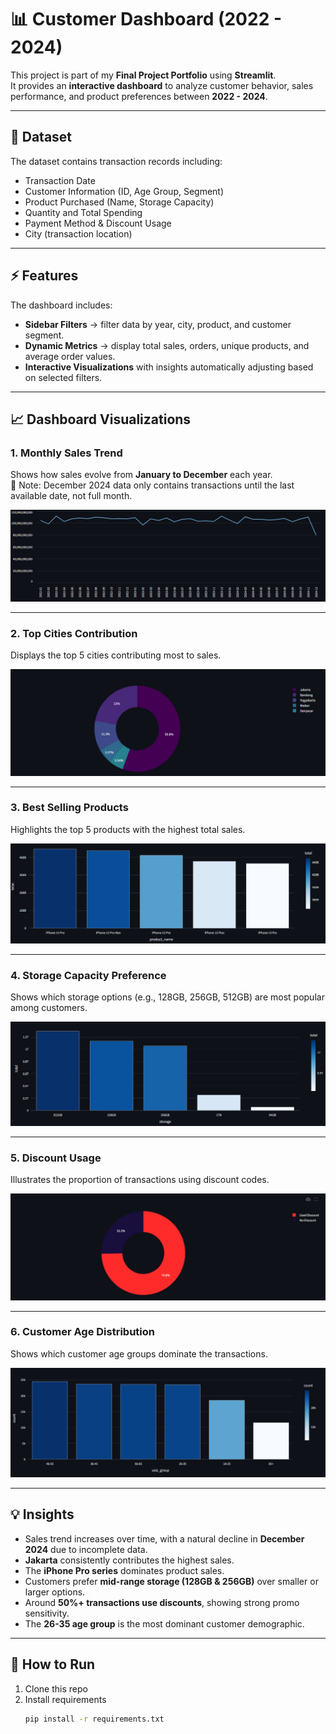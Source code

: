 # 📊 Customer Dashboard (2022 - 2024)

This project is part of my **Final Project Portfolio** using **Streamlit**.  
It provides an **interactive dashboard** to analyze customer behavior, sales performance, and product preferences between **2022 - 2024**.

---

## 📂 Dataset
The dataset contains transaction records including:
- Transaction Date  
- Customer Information (ID, Age Group, Segment)  
- Product Purchased (Name, Storage Capacity)  
- Quantity and Total Spending  
- Payment Method & Discount Usage  
- City (transaction location)

---

## ⚡ Features
The dashboard includes:
- **Sidebar Filters** → filter data by year, city, product, and customer segment.  
- **Dynamic Metrics** → display total sales, orders, unique products, and average order values.  
- **Interactive Visualizations** with insights automatically adjusting based on selected filters.  

---

## 📈 Dashboard Visualizations

### 1. Monthly Sales Trend
Shows how sales evolve from **January to December** each year.  
📌 Note: December 2024 data only contains transactions until the last available date, not full month.  

![Sales Trend](images/sales_trend.png)

---

### 2. Top Cities Contribution
Displays the top 5 cities contributing most to sales.  

![Top Cities](images/Cities.png)

---

### 3. Best Selling Products
Highlights the top 5 products with the highest total sales.  

![Top Products](images/products.png)

---

### 4. Storage Capacity Preference
Shows which storage options (e.g., 128GB, 256GB, 512GB) are most popular among customers.  

![Storage](images/storage.png)

---

### 5. Discount Usage
Illustrates the proportion of transactions using discount codes.  

![Discount Usage](images/use_discount.png)

---

### 6. Customer Age Distribution
Shows which customer age groups dominate the transactions.  

![Age Distribution](images/age.png)

---

## 💡 Insights
- Sales trend increases over time, with a natural decline in **December 2024** due to incomplete data.  
- **Jakarta** consistently contributes the highest sales.  
- The **iPhone Pro series** dominates product sales.  
- Customers prefer **mid-range storage (128GB & 256GB)** over smaller or larger options.  
- Around **50%+ transactions use discounts**, showing strong promo sensitivity.  
- The **26-35 age group** is the most dominant customer demographic.  

---

## 🚀 How to Run
1. Clone this repo  
2. Install requirements  
   ```bash
   pip install -r requirements.txt
